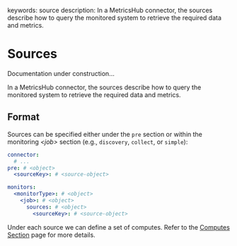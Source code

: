 keywords: source
description: In a MetricsHub connector, the sources describe how to query the monitored system to retrieve the required data and metrics.

# Sources

<div class="alert alert-warning"><span class="fa-solid fa-person-digging"></span> Documentation under construction...</div>

In a MetricsHub connector, the sources describe how to query the monitored system to retrieve the required data and metrics.

## Format

Sources can be specified either under the `pre` section or within the monitoring *\<job\>* section (e.g., `discovery`, `collect`, or `simple`):

```yaml
connector:
  # ...
pre: # <object>
  <sourceKey>: # <source-object>

monitors:
  <monitorType>: # <object>
    <job>: # <object>
      sources: # <object>
        <sourceKey>: # <source-object>
```

Under each source we can define a set of computes. Refer to the [Computes Section](develop/computes.md) page for more details.
